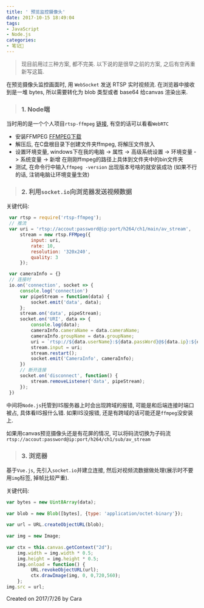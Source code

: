 ```yaml
---
title: ' 预览监控摄像头'
date: 2017-10-15 18:49:04
tags:
- JavaScript
- Node.js
categories:
- 笔记📒
---
```


> 现目前用过三种方案, 都不完美. 以下说的是很早之前的方案, 之后有空再重新写这篇.



在预览摄像头监控画面时, 用 `WebSocket` 发送 RTSP 实时视频流. 在浏览器中接收到是一堆 bytes, 所以需要转化为 blob 类型或者 base64 给canvas 渲染出来.

> ### 1. Node端
当时用的是一个个人项目`rtsp-ffmpeg` [链接](https://github.com/agsh/rtsp-ffmpeg), 有空的话可以看看`WebRTC`

- 安装FFMPEG [FFMPEG下载](http://ffmpeg.zeranoe.com/builds/)
- 解压后, 在C盘根目录下创建文件夹ffmpeg, 将解压文件放入
- 设置环境变量, windows下在我的电脑 -> 属性 -> 高级系统设置 -> 环境变量 -> 系统变量 -> 新增
在刚刚ffmpeg的路径上具体到文件夹中的bin文件夹
- 测试, 在命令行中输入`ffmpeg -version` 出现版本号啥的就安装成功 (如果不行的话, 注销电脑让环境变量生效)

> ### 2. 利用`socket.io`向浏览器发送视频数据
关键代码: 
```javascript
 var rtsp = require('rtsp-ffmpeg');
 // 推流
 var uri = 'rtsp://accout:password@ip:port/h264/ch1/main/av_stream',
     stream = new rtsp.FFMpeg({
         input: uri,
         rate: 10,
         resolution: '320x240',
         quality: 3
     });

 var cameraInfo = {}
 // 连接时
 io.on('connection', socket => {
     console.log('connection')
     var pipeStream = function(data) {
         socket.emit('data', data);
     };
     stream.on('data', pipeStream);
     socket.on('URI', data => {
         console.log(data);
         cameraInfo.cameraName = data.cameraName;
         cameraInfo.groupName = data.groupName;
         uri = `rtsp://${data.userName}:${data.passWord}@${data.ip}:${data.RTSP}/h264/ch1/main/av_stream`;
         stream.input = uri;
         stream.restart();
         socket.emit('CameraInfo', cameraInfo);
     })
     // 断开连接
     socket.on('disconnect', function() {
         stream.removeListener('data', pipeStream);
     });
 })
```

中间将`Node.js`托管到IIS服务器上时会出现跨域的报错, 可能是和后端连接时端口被占, 具体看IIS报什么错. 如果IIS没报错, 还是有跨域的话可能还是`ffmpeg`没安装上.

如果用canvas预览摄像头还是有花屏的情况, 可以将码流切换为子码流`rtsp://accout:password@ip:port/h264/ch1/sub/av_stream`

> ### 3. 浏览器
基于`Vue.js`, 先引入`socket.io`并建立连接, 然后对视频流数据做处理(展示时不要用`img`标签, 掉帧比较严重).

关键代码: 
```JavaScript
var bytes = new Uint8Array(data);
					
var blob = new Blob([bytes], {type: 'application/octet-binary'});
                
var url = URL.createObjectURL(blob);
                
var img = new Image;
                
var ctx = this.canvas.getContext("2d");
    img.width = img.width * 0.5;
    img.height = img.height * 0.5;
    img.onload = function() {
         URL.revokeObjectURL(url);
         ctx.drawImage(img, 0, 0,720,560);
    };    
img.src = url;
```

Created on 2017/7/26 by Cara
